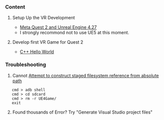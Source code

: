 ### Content
1. Setup Up the VR Development 
    
    * [Meta Quest 2 and Unreal Engine 4.27](Unreal/SetupUE4forQuest2AppDev.md)
    * I strongly recommond not to use UE5 at this moment. 
2. Develop first VR Game for Quest 2

    * [C++ Hello World](Unreal/CPP_Hello_World.md)

### Troubleshooting
1. Cannot [Attempt to construct staged filesystem reference from absolute path](https://www.pizzolab.com/attempt-to-construct-staged-filesystem-reference-from-absolute-path/)
```
   cmd > adb shell
   cmd > cd sdcard
   cmd > rm -r UE4Game/
   exit
```
2. Found thousands of Error? Try "Generate Visual Studio project files"